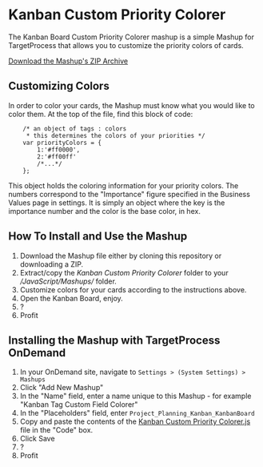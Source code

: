 Kanban Custom Priority Colorer
==============================

The Kanban Board Custom Priority Colorer mashup is a simple Mashup for TargetProcess that allows you to customize the 
priority colors of cards.

[Download the Mashup's ZIP Archive](https://github.com/downloads/TargetProcess/MashupsLibrary/Kanban%20Custom%20Priority%20Colorer.zip)


Customizing Colors
------------------

In order to color your cards, the Mashup must know what you would like to color them.  At the top of the file, find 
this block of code:

```
    /* an object of tags : colors
     * this determines the colors of your priorities */
	var priorityColors = {
		1:'#ff0000',
	 	2:'#ff00ff'
        /*...*/
	};
```

This object holds the coloring information for your priority colors.  The numbers correspond to the "Importance" figure specified in the 
Business Values page in settings.  It is simply an object where the key is the importance number and the color is the base color, in hex.



How To Install and Use the Mashup
---------------------------------

1. Download the Mashup file either by cloning this repository or downloading a ZIP.
2. Extract/copy the _Kanban Custom Priority Colorer_ folder to your _<TargetProcess Install Path>/JavaScript/Mashups/_ folder.
3. Customize colors for your cards according to the instructions above.
4. Open the Kanban Board, enjoy.
5. ?
6. Profit


Installing the Mashup with TargetProcess OnDemand
-------------------------------------------------

1. In your OnDemand site, navigate to ```Settings > (System Settings) > Mashups```
2. Click "Add New Mashup"
3. In the "Name" field, enter a name unique to this Mashup - for example "Kanban Tag Custom Field Colorer"
4. In the "Placeholders" field, enter ```Project_Planning_Kanban_KanbanBoard```
5. Copy and paste the contents of the [Kanban Custom Priority Colorer.js](https://github.com/TargetProcess/MashupsLibrary/raw/master/Kanban%20Custom%20Priority%20Colorer/Kanban%20Custom%20Priority%20Colorer.js) file in the "Code" box.
6. Click Save
7. ?
8. Profit

